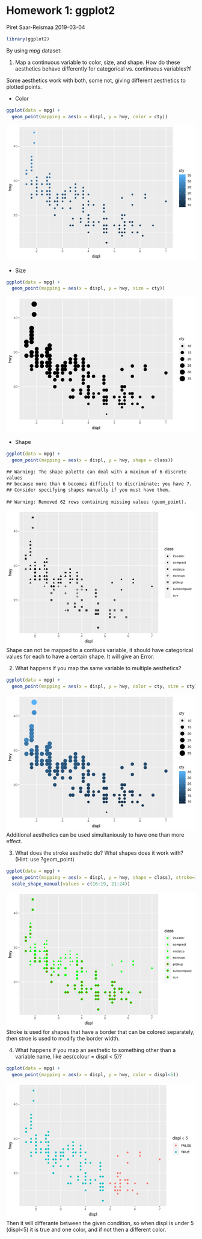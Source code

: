 Homework 1: ggplot2
================
Piret Saar-Reismaa
2019-03-04

``` r
library(ggplot2)
```

By using *mpg* dataset:

1.  Map a continuous variable to color, size, and shape. How do these
    aesthetics behave differently for categorical vs. continuous
    variables?f

Some aesthetics work with both, some not, giving different aesthetics to
plotted points.

  - Color

<!-- end list -->

``` r
ggplot(data = mpg) +
  geom_point(mapping = aes(x = displ, y = hwy, color = cty))
```

![](index_files/figure-gfm/unnamed-chunk-2-1.png)<!-- -->

  - Size

<!-- end list -->

``` r
ggplot(data = mpg) +
  geom_point(mapping = aes(x = displ, y = hwy, size = cty))
```

![](index_files/figure-gfm/unnamed-chunk-3-1.png)<!-- -->

  - Shape

<!-- end list -->

``` r
ggplot(data = mpg) +
  geom_point(mapping = aes(x = displ, y = hwy, shape = class))
```

    ## Warning: The shape palette can deal with a maximum of 6 discrete values
    ## because more than 6 becomes difficult to discriminate; you have 7.
    ## Consider specifying shapes manually if you must have them.

    ## Warning: Removed 62 rows containing missing values (geom_point).

![](index_files/figure-gfm/unnamed-chunk-4-1.png)<!-- --> Shape can not
be mapped to a contiuos variable, it should have categorical values for
each to have a certain shape. It will give an Error.

2.  What happens if you map the same variable to multiple aesthetics?

<!-- end list -->

``` r
ggplot(data = mpg) +
  geom_point(mapping = aes(x = displ, y = hwy, color = cty, size = cty))
```

![](index_files/figure-gfm/unnamed-chunk-5-1.png)<!-- --> Additional
aesthetics can be used simultaniously to have one than more effect.

3.  What does the stroke aesthetic do? What shapes does it work with?
    (Hint: use ?geom\_point)

<!-- end list -->

``` r
ggplot(data = mpg) + 
  geom_point(mapping = aes(x = displ, y = hwy, shape = class), stroke=1, fill = "red", color = "green" )+
  scale_shape_manual(values = c(16:19, 21:24))
```

![](index_files/figure-gfm/unnamed-chunk-6-1.png)<!-- --> Stroke is used
for shapes that have a border that can be colored separately, then stroe
is used to modify the border width.

4.  What happens if you map an aesthetic to something other than a
    variable name, like aes(colour = displ \< 5)?

<!-- end list -->

``` r
ggplot(data = mpg) +
  geom_point(mapping = aes(x = displ, y = hwy, color = displ<5))
```

![](index_files/figure-gfm/unnamed-chunk-7-1.png)<!-- --> Then it will
differante between the given condition, so when displ is under 5
(displ\<5) it is true and one color, and if not then a different color.
